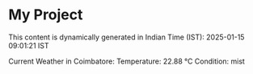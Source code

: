 # My Project

This content is dynamically generated in Indian Time (IST): 2025-01-15 09:01:21 IST


Current Weather in Coimbatore:
Temperature: 22.88 °C
Condition: mist
